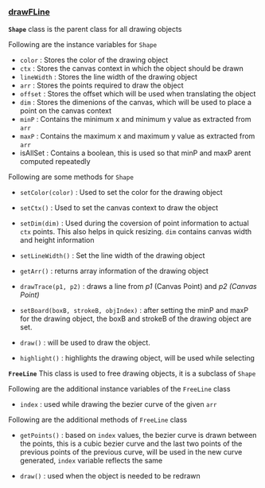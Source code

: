 <!--GTG-->
### <a href="./drawFLine.js" title="link to drawFLine.js">drawFLine</a>

**`Shape`** class is the parent class for all drawing objects

Following are the instance variables for `Shape`

* `color` : Stores the color of the drawing object
* `ctx` : Stores the canvas context in which the object should be drawn
* `lineWidth` : Stores the line width of the drawing object
* `arr` : Stores the points required to draw the object
* `offset` : Stores the offset which will be used when translating the object
* `dim` : Stores the dimenions of the canvas, which will be used to place a point on the canvas context
* `minP` : Contains the minimum x and minimum y value as extracted from `arr`
* `maxP` : Contains the maximum x and maximum y value as extracted from `arr`
* isAllSet : Contains a boolean, this is used so that minP and maxP arent computed repeatedly

Following are some methods for `Shape`
* `setColor(color)` : Used to set the color for the drawing object

* `setCtx()` : Used to set the canvas context to draw the object

* `setDim(dim)` : Used during the coversion of point information to actual `ctx` points. This also helps in quick resizing. `dim` contains canvas width and height information

* `setLineWidth()` : Set the line width of the drawing object

* `getArr()` : returns array information of the drawing object

* `drawTrace(p1, p2)` : draws a line from *p1* (Canvas Point) and *p2 (Canvas Point)*

* `setBoard(boxB, strokeB, objIndex)` : after setting the minP and maxP for the drawing object, the boxB and strokeB of the drawing object are set.

* `draw()` : will be used to draw the object.

* `highlight()` : highlights the drawing object, will be used while selecting

**`FreeLine`** This class is used to free drawing objects, it is a subclass of `Shape`

Following are the additional instance variables of the `FreeLine` class

* `index` : used while drawing the bezier curve of the given `arr`

Following are the additional methods of `FreeLine` class

* `getPoints()` : based on `index` values, the bezier curve is drawn between the points, this is a cubic bezier curve and the last two points of the previous points of the previous curve, will be used in the new curve generated, `index` variable reflects the same

* `draw()` : used when the object is needed to be redrawn 
<!--TYJC-->
